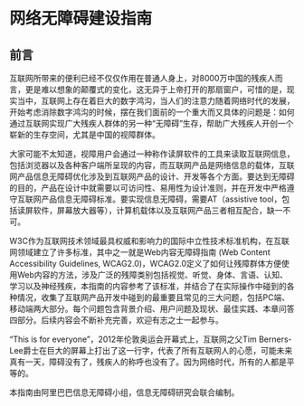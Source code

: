 # 网络无障碍建设指南
## 前言

互联网所带来的便利已经不仅仅作用在普通人身上，对8000万中国的残疾人而言，更是难以想象的颠覆式的变化，这无异于上帝打开的那扇窗户，可惜的是，现实当中，互联网上存在着巨大的数字鸿沟，当人们的注意力随着网络时代的发展，开始考虑消除数字鸿沟的时候，摆在我们面前的一个重大而又具体的问题是：如何通过互联网实现广大残疾人群体的另一种“无障碍”生存，帮助广大残疾人开创一个崭新的生存空间，尤其是中国的视障群体。

大家可能不太知道，视障用户会通过一种称作读屏软件的工具来读取互联网信息，包括浏览器以及各种客户端所呈现的内容，而互联网产品是网络信息的载体，互联网产品信息无障碍优化涉及到互联网产品的设计、开发等各个方面。要达到无障碍的目的，产品在设计中就需要以可访问性、易用性为设计准则，并在开发中严格遵守互联网产品信息无障碍标准。要实现信息无障碍，需要AT（assistive tool，包括读屏软件，屏幕放大器等），计算机载体以及互联网产品三者相互配合，缺一不可。


W3C作为互联网技术领域最具权威和影响力的国际中立性技术标准机构，在互联网领域建立了许多标准，其中之一就是Web内容无障碍指南 (Web Content Accessibility Guidelines, WCAG2.0)，WCAG2.0定义了如何让残障群体方便使用Web内容的方法，涉及广泛的残障类别包括视觉、听觉、身体、言语、认知、学习以及神经残疾，本指南的内容参考了该标准，并结合了在实际操作中碰到的各种情况，收集了互联网产品开发中碰到的最重要且常见的三大问题，包括PC端、移动端两大部分。每个问题包含背景介绍、用户问题及现状、最佳实践、本章问答四部分。后续内容会不断补充完善，欢迎有志之士一起参与。


“This is for everyone”，2012年伦敦奥运会开幕式上，互联网之父Tim Berners-Lee爵士在巨大的屏幕上打出了这一行字，代表了所有互联网人的心愿，可能未来真有一天，障碍没有了，残疾人的称呼也没有了。因为网络时代，所有的人都是平等的。

本指南由阿里巴巴信息无障碍小组，信息无障碍研究会联合编制。




